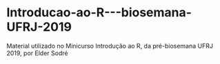 # Introducao-ao-R---biosemana-UFRJ-2019
Material utilizado no Minicurso Introdução ao R, da pré-biosemana UFRJ 2019, por Elder Sodré
